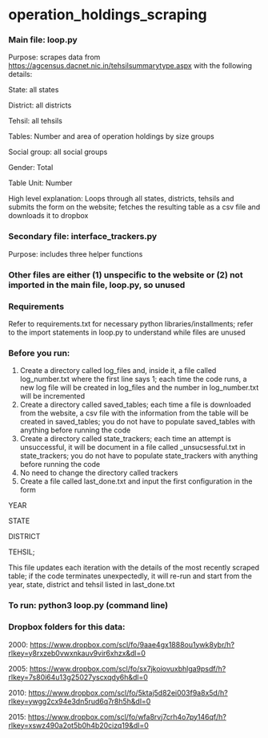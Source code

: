 # operation_holdings_scraping

### Main file: loop.py 

Purpose: scrapes data from https://agcensus.dacnet.nic.in/tehsilsummarytype.aspx with the following details: 

State: all states

District: all districts

Tehsil: all tehsils

Tables: Number and area of operation holdings by size groups

Social group: all social groups 

Gender:  Total

Table Unit: Number


High level explanation: Loops through all states, districts, tehsils and submits the form on the website; fetches the resulting table as a csv file and downloads it to dropbox 

### Secondary file: interface_trackers.py 

Purpose: includes three helper functions 

### Other files are either (1) unspecific to the website or (2) not imported in the main file, loop.py, so unused

### Requirements
Refer to requirements.txt for necessary python libraries/installments; refer to the import statements in loop.py to understand while files are unused 

### Before you run: 
1. Create a directory called log_files and, inside it, a file called log_number.txt where the first line says 1; each time the code runs, a new log file will be created in log_files and the number in log_number.txt will be incremented
2. Create a directory called saved_tables; each time a file is downloaded from the website, a csv file with the information from the table will be created in saved_tables; you do not have to populate saved_tables with anything before running the code
3. Create a directory called state_trackers; each time an attempt is unsuccessful, it will be document in a file called <STATE>_unsucsessful.txt in state_trackers; you do not have to populate state_trackers with anything before running the code
4. No need to change the directory called trackers
5. Create a file called last_done.txt and input the first configuration in the form
   
YEAR

STATE

DISTRICT

TEHSIL; 

This file updates each iteration with the details of the most recently scraped table; if the code terminates unexpectedly, it will re-run and start from the year, state, district and tehsil listed in last_done.txt 

### To run: python3 loop.py (command line)

### Dropbox folders for this data: 

2000: https://www.dropbox.com/scl/fo/9aae4gx1888ou1ywk8ybr/h?rlkey=y8rxzeb0vwxnkauv9vir6xhzx&dl=0

2005: https://www.dropbox.com/scl/fo/sx7jkoiovuxbhlga9psdf/h?rlkey=7s80i64u13g25027yscxqdy6h&dl=0

2010: https://www.dropbox.com/scl/fo/5ktaj5d82ei003f9a8x5d/h?rlkey=ywgg2cx94e3dn5rud6q7r8h5h&dl=0

2015: https://www.dropbox.com/scl/fo/wfa8rvj7crh4o7py146qf/h?rlkey=xswz490a2ot5b0h4b20cizq19&dl=0
